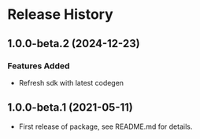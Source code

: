 # Release History

## 1.0.0-beta.2 (2024-12-23)

### Features Added
- Refresh sdk with latest codegen

## 1.0.0-beta.1 (2021-05-11)

- First release of package, see README.md for details.
